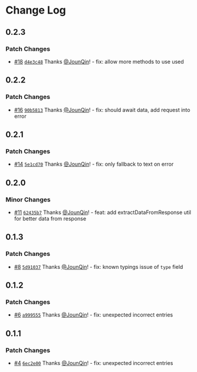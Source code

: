 # Change Log

## 0.2.3

### Patch Changes

- [#18](https://github.com/un-ts/x-fetch/pull/18) [`d4e3c48`](https://github.com/un-ts/x-fetch/commit/d4e3c487f20fe9925c9c6a20f659f5076fe6eb41) Thanks [@JounQin](https://github.com/JounQin)! - fix: allow more methods to use used

## 0.2.2

### Patch Changes

- [#16](https://github.com/un-ts/x-fetch/pull/16) [`90b5813`](https://github.com/un-ts/x-fetch/commit/90b581321300592fe926b54bbe163cf4b2843a03) Thanks [@JounQin](https://github.com/JounQin)! - fix: should await data, add request into error

## 0.2.1

### Patch Changes

- [#14](https://github.com/un-ts/x-fetch/pull/14) [`5e1cd70`](https://github.com/un-ts/x-fetch/commit/5e1cd7095613a1d1374d5af8fbd9bd092964ed8e) Thanks [@JounQin](https://github.com/JounQin)! - fix: only fallback to text on error

## 0.2.0

### Minor Changes

- [#11](https://github.com/un-ts/x-fetch/pull/11) [`62435b7`](https://github.com/un-ts/x-fetch/commit/62435b78b8644f67c9bb670d23afaf3a101dac25) Thanks [@JounQin](https://github.com/JounQin)! - feat: add extractDataFromResponse util for better data from response

## 0.1.3

### Patch Changes

- [#8](https://github.com/un-ts/x-fetch/pull/8) [`5d91037`](https://github.com/un-ts/x-fetch/commit/5d910377e1deb3494e29e9a3b04591e680de6f78) Thanks [@JounQin](https://github.com/JounQin)! - fix: known typings issue of `type` field

## 0.1.2

### Patch Changes

- [#6](https://github.com/un-ts/x-fetch/pull/6) [`a999555`](https://github.com/un-ts/x-fetch/commit/a999555174a0d255d35ccea3a161cfcd78f757fa) Thanks [@JounQin](https://github.com/JounQin)! - fix: unexpected incorrect entries

## 0.1.1

### Patch Changes

- [#4](https://github.com/un-ts/x-fetch/pull/4) [`6ec2e00`](https://github.com/un-ts/x-fetch/commit/6ec2e00d4b81aad01023ef56f3a8fc4a5b067489) Thanks [@JounQin](https://github.com/JounQin)! - fix: unexpected incorrect entries
